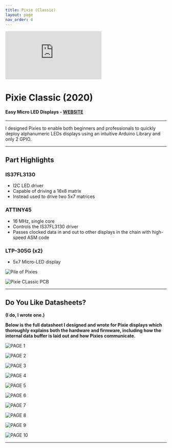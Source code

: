 ```yaml
---
title: Pixie (Classic)
layout: page
nav_order: 4
---
```


<iframe class="youtube-video" src="https://www.youtube.com/embed/ov4PKlrrAWs" title="YouTube video player" frameborder="0" allow="accelerometer; autoplay; clipboard-write; encrypted-media; gyroscope; picture-in-picture; web-share" allowfullscreen></iframe>

# **Pixie Classic (2020)**

#### Easy Micro LED Displays - [WEBSITE](https://connor.nishiji.ma/Pixie)

--------------------------------------------

<blurb>I designed Pixies to enable both beginners and professionals to quickly deploy alphanumeric LEDs displays using an intuitive Arduino Library and only 2 GPIO.</blurb>

--------------------------------------------

## Part Highlights

### IS37FL3130

- I2C LED driver
- Capable of driving a 16x8 matrix
- Instead used to drive two 5x7 matrices

### ATTINY45

- 16 MHz, single core
- Controls the IS37FL3130 driver
- Passes clocked data in and out to other displays in the chain with high-speed ASM code

### LTP-305G (x2)

- 5x7 Micro-LED display

![Pile of Pixies](https://raw.githubusercontent.com/connornishijima/connornishijima.github.io/main/img/pixie_classic_pile.jfif)

![Pixie CLassic PCB](https://raw.githubusercontent.com/connornishijima/connornishijima.github.io/main/img/pixie_classic_pcb.jpg)

----------------------------------------------------------------

## Do You Like Datasheets?

**(I do, I wrote one.)**

**Below is the full datasheet I designed and wrote for Pixie displays which thoroughly explains both the hardware and firmware, including how the internal data buffer is laid out and how Pixies communicate.**

![PAGE 1](https://raw.githubusercontent.com/connornishijima/connornishijima.github.io/main/img/datasheet_page_1.jpg)

![PAGE 2](https://raw.githubusercontent.com/connornishijima/connornishijima.github.io/main/img/datasheet_page_2.jpg)

![PAGE 3](https://raw.githubusercontent.com/connornishijima/connornishijima.github.io/main/img/datasheet_page_3.jpg)

![PAGE 4](https://raw.githubusercontent.com/connornishijima/connornishijima.github.io/main/img/datasheet_page_4.jpg)

![PAGE 5](https://raw.githubusercontent.com/connornishijima/connornishijima.github.io/main/img/datasheet_page_5.jpg)

![PAGE 6](https://raw.githubusercontent.com/connornishijima/connornishijima.github.io/main/img/datasheet_page_6.jpg)

![PAGE 7](https://raw.githubusercontent.com/connornishijima/connornishijima.github.io/main/img/datasheet_page_7.jpg)

![PAGE 8](https://raw.githubusercontent.com/connornishijima/connornishijima.github.io/main/img/datasheet_page_8.jpg)

![PAGE 9](https://raw.githubusercontent.com/connornishijima/connornishijima.github.io/main/img/datasheet_page_9.jpg)

![PAGE 10](https://raw.githubusercontent.com/connornishijima/connornishijima.github.io/main/img/datasheet_page_10.jpg)

--------------------------------------------------
